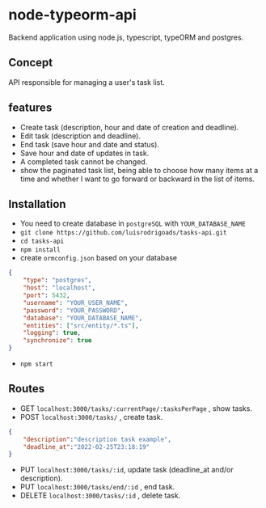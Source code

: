 # node-typeorm-api

Backend application using node.js, typescript, typeORM and postgres.

## Concept

API responsible for managing a user's task list.

## features

- Create task (description, hour and date of creation and deadline).
- Edit task (description and deadline).
- End task (save hour and date and status).
- Save hour and date of updates in task.
- A completed task cannot be changed.
- show the paginated task list, being able to choose how many items at a time and whether I want to go forward or backward in the list of items.

## Installation

- You need to create database in `postgreSQL` with `YOUR_DATABASE_NAME`
- `git clone https://github.com/luisrodrigoads/tasks-api.git`
- `cd tasks-api`
- `npm install`
- create `ormconfig.json` based on your database

```json
{
    "type": "postgres",
    "host": "localhost",
    "port": 5432,
    "username": "YOUR_USER_NAME",
    "password": "YOUR_PASSWORD",
    "database": "YOUR_DATABASE_NAME",
    "entities": ["src/entity/*.ts"],
    "logging": true,
    "synchronize": true  
}
```

- `npm start`

## Routes 

- GET `localhost:3000/tasks/:currentPage/:tasksPerPage` , show tasks.
- POST `localhost:3000/tasks/` , create task. 

```json
{
    "description":"description task example",
    "deadline_at":"2022-02-25T23:18:19"
}
```
- PUT `localhost:3000/tasks/:id`, update task (deadline_at and/or description).
- PUT `localhost:3000/tasks/end/:id` , end task.
- DELETE `localhost:3000/tasks/:id` , delete task.